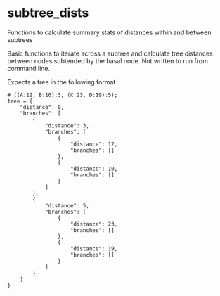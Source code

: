 # subtree_dists
Functions to calculate summary stats of distances within and between subtrees

Basic functions to iterate across a subtree and calculate tree distances between nodes subtended by the basal node. Not written to run from command line.

Expects a tree in the following format

```
# ((A:12, B:10):3, (C:23, D:19):5);
tree = {
	"distance": 0,
	"branches": [
		{
			"distance": 3,
			"branches": [
				{
					"distance": 12,
					"branches": []
				},
				{
					"distance": 10,
					"branches": []
				}
			]
		},
		{
			"distance": 5,
			"branches": [
				{
					"distance": 23,
					"branches": []
				},
				{
					"distance": 19,
					"branches": []
				}
			]
		}
	]
}
```

